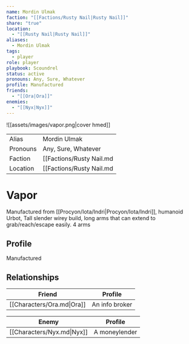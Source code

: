 ```yaml
---
name: Mordin Ulmak
faction: "[[Factions/Rusty Nail|Rusty Nail]]"
share: "true"
location:
  - "[[Rusty Nail|Rusty Nail]]"
aliases:
  - Mordin Ulmak
tags:
  - player
role: player
playbook: Scoundrel
status: active
pronouns: Any, Sure, Whatever
profile: Manufactured
friends:
  - "[[Ora|Ora]]"
enemies:
  - "[[Nyx|Nyx]]"
---
```


![[assets/images/vapor.png|cover hmed]]

|          |                  |
| -------- | ---------------- |
| Alias    | Mordin Ulmak | 
| Pronouns | Any, Sure, Whatever |
| Faction  | [[Factions/Rusty Nail.md|Rusty Nail]]  |
| Location | [[Factions/Rusty Nail.md|Rusty Nail]] |

# Vapor

Manufactured from [[Procyon/Iota/Indri|Procyon/Iota/Indri]], humanoid Urbot, Tall slender wirey build, long arms that can extend to grab/reach/escape easily. 4 arms

## Profile
Manufactured

## Relationships

| Friend                     | Profile        |
| -------------------------- | -------------- |
| [[Characters/Ora.md\|Ora]] | An info broker |


| Enemy                      | Profile       |
| -------------------------- | ------------- |
| [[Characters/Nyx.md\|Nyx]] | A moneylender |


